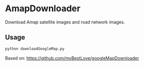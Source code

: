 # AmapDownloader
Download Amap satellite images and road network images.
## Usage
```bash
python downloadGoogleMap.py
```

Based on: https://github.com/myBestLove/googleMapDownloader
